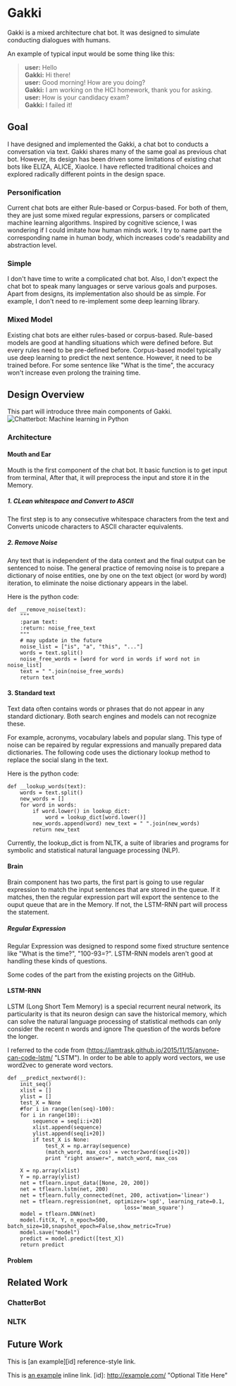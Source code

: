 # Gakki

Gakki is a mixed architecture chat bot. It was designed to simulate conducting dialogues with humans. 

An example of typical input would be some thing like this:

> **user:** Hello  
> **Gakki:** Hi there!  
> **user:** Good morning! How are you doing?  
> **Gakki:** I am working on the HCI homework, thank you for asking.  
> **user:** How is your candidacy exam?  
> **Gakki:** I failed it!  

## Goal
I have designed and implemented the Gakki, a chat bot to conducts a conversation via text.
Gakki shares many of the same goal as previous chat bot. However, its design has been driven
some limitations of existing chat bots like ELIZA, ALICE, XiaoIce. I have reflected traditional
choices and explored radically different points in the design space.
### Personification
Current chat bots are either Rule-based or Corpus-based. For both of them, they are just some
mixed regular expressions, parsers or complicated machine learning algorithms. Inspired
by cognitive science, I was wondering if I could imitate how human minds work. I try to
name part the corresponding name in human body, which increases code's readability and abstraction
level.
### Simple
I don't have time to write a complicated chat bot. Also, I don't expect the chat bot to 
speak many languages or serve various goals and purposes. Apart from designs, its implementation
also should be as simple. For example, I don't need to re-implement some deep learning 
library.
### Mixed Model
Existing chat bots are either rules-based or corpus-based. Rule-based models are good at handling
situations which were defined before. But every rules need to be pre-defined before. Corpus-based
model typically use deep learning to predict the next sentence. However, it need to be trained 
before. For some sentence like "What is the time", the accuracy won't increase even prolong
the training time.

## Design Overview
This part will introduce three main components of Gakki.
![Chatterbot: Machine learning in Python](https://github.com/callmeshabi/gakki/blob/master/figure/archit.png)
### Architecture
#### Mouth and Ear
Mouth is the first component of the chat bot. It basic function is to get input from terminal,
After that, it will preprocess the input and store it in the Memory.
##### 1. CLean whitespace and Convert to ASCII
The first step is to any consecutive whitespace characters from the text and Converts unicode characters to 
ASCII character equivalents.
##### 2. Remove Noise
Any text that is independent of the data context and the final output can be sentenced to noise.
The general practice of removing noise is to prepare a dictionary of noise entities, one by one on the text object (or 
word by word) iteration, to eliminate the noise dictionary appears in the label.

Here is the python code:
~~~~
def __remove_noise(text):
    """    
    :param text: 
    :return: noise_free_text
    """
    # may update in the future
    noise_list = ["is", "a", "this", "..."]
    words = text.split()
    noise_free_words = [word for word in words if word not in noise_list]
    text = " ".join(noise_free_words)
    return text
~~~~
#### 3. Standard text
Text data often contains words or phrases that do not appear in any standard dictionary. Both search engines and models
can not recognize these.

For example, acronyms, vocabulary labels and popular slang. This type of noise can be repaired by regular expressions 
and manually prepared data dictionaries. The following code uses the dictionary lookup method to replace the social 
slang in the text.

Here is the python code:
~~~~
def __lookup_words(text):
    words = text.split() 
    new_words = [] 
    for word in words:
        if word.lower() in lookup_dict:
            word = lookup_dict[word.lower()]
        new_words.append(word) new_text = " ".join(new_words) 
        return new_text
~~~~
Currently, the lookup_dict is from NLTK, a suite of libraries and programs for symbolic and statistical natural language
processing (NLP).
#### Brain
Brain component has two parts, the first part is going to use regular expression to match the input sentences that are 
stored in the queue. If it matches, then the regular expression  part will export the sentence to the ouput queue that
are in the Memory. If not, the LSTM-RNN part will process the statement.
##### Regular Expression
Regular Expression was designed to respond some fixed structure sentence like "What is the time?", "100-93=?". LSTM-RNN
models aren't good at handling these kinds of questions.

Some codes of the part from the existing projects on the GitHub.
#### LSTM-RNN
LSTM (Long Short Tem Memory) is a special recurrent neural network, its particularity is that its neuron design can save 
the historical memory, which can solve the natural language processing of statistical methods can only consider the 
recent n words and ignore The question of the words before the longer.

I referred to the code from (https://iamtrask.github.io/2015/11/15/anyone-can-code-lstm/ "LSTM").
In order to be able to apply word vectors, we use word2vec to generate word vectors.
~~~
def __predict_nextword():
    init_seq()
    xlist = []
    ylist = []
    test_X = None
    #for i in range(len(seq)-100):
    for i in range(10):
        sequence = seq[i:i+20]
        xlist.append(sequence)
        ylist.append(seq[i+20])
        if test_X is None:
            test_X = np.array(sequence)
            (match_word, max_cos) = vector2word(seq[i+20])
            print "right answer=", match_word, max_cos

    X = np.array(xlist)
    Y = np.array(ylist)
    net = tflearn.input_data([None, 20, 200])
    net = tflearn.lstm(net, 200)
    net = tflearn.fully_connected(net, 200, activation='linear')
    net = tflearn.regression(net, optimizer='sgd', learning_rate=0.1,
                                     loss='mean_square')
    model = tflearn.DNN(net)
    model.fit(X, Y, n_epoch=500, batch_size=10,snapshot_epoch=False,show_metric=True)
    model.save("model")
    predict = model.predict([test_X])
    return predict
~~~
#### Problem

## Related Work
### ChatterBot
### NLTK
## Future Work
This is [an example][id] reference-style link.

This is [an example](http://example.com/ "Title") inline link.
[id]: http://example.com/  "Optional Title Here"